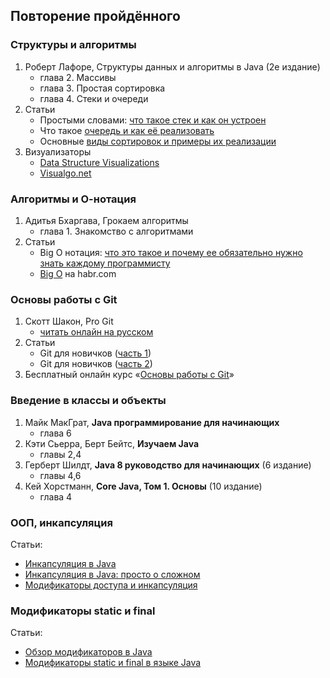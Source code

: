 ## Повторение пройдённого

### Структуры и алгоритмы

1. Роберт Лафоре, Структуры данных и алгоритмы в Java (2е издание)
   - глава 2. Массивы
   - глава 3. Простая сортировка
   - глава 4. Стеки и очереди
2. Статьи
   - Простыми словами: [что такое стек и как он устроен](https://skillbox.ru/media/code/prostymi-slovami-chto-takoe-stek-i-kak-on-ustroen/)
   - Что такое [очередь и как её реализовать](https://codechick.io/tutorials/dsa/dsa-queue)
   - Основные [виды сортировок и примеры их реализации](https://education.yandex.ru/journal/osnovnye-vidy-sortirovok-i-primery-ikh-realizatsii)
3. Визуализаторы
   - [Data Structure Visualizations](https://www.cs.usfca.edu/~galles/visualization/Algorithms.html)
   - [Visualgo.net](https://visualgo.net/en)

### Алгоритмы и О-нотация

1. Адитья Бхаргава, Грокаем алгоритмы
   - глава 1. Знакомство с алгоритмами
2. Статьи
   - Big O нотация: [что это такое и почему ее обязательно нужно знать каждому программисту](https://proglib.io/p/big-o-notaciya-chto-eto-takoe-i-pochemu-ee-obyazatelno-nuzhno-znat-kazhdomu-programmistu-2022-02-17)
   - [Big O](https://habr.com/ru/articles/444594/) на habr.com

### Основы работы с Git

1. Скотт Шакон, Pro Git
   - [читать онлайн на русском](https://git-scm.com/book/ru/v2/)
2. Статьи
   - Git для новичков ([часть 1](https://habr.com/ru/articles/541258/))
   - Git для новичков ([часть 2](https://habr.com/ru/articles/542616/))
3. Бесплатный онлайн курс «[Основы работы с Git](https://practicum.yandex.ru/git-basics/)»

### Введение в классы и объекты

1. Майк МакГрат, **Java программирование для начинающих**
   - глава 6
2. Кэти Сьерра, Берт Бейтс, **Изучаем Java**
   - главы 2,4
3. Герберт Шилдт, **Java 8 руководство для начинающих** (6 издание)
   - главы 4,6
4. Кей Хорстманн, **Core Java, Том 1. Основы** (10 издание)
   - глава 4

### ООП, инкапсуляция

Статьи:
- [Инкапсуляция в Java](https://vertex-academy.com/tutorials/ru/inkapsulyaciya-java/)
- [Инкапсуляция в Java: просто о сложном](https://otus.ru/journal/inkapsulyaciya-v-java-prosto-o-slozhnom/)
- [Модификаторы доступа и инкапсуляция](https://metanit.com/java/tutorial/3.3.php)

### Модификаторы static и final

Статьи:
- [Обзор модификаторов в Java](https://struchkov.dev/blog/ru/modifiers-in-java/)
- [Модификаторы static и final в языке Java](https://pro-java.ru/java-dlya-nachinayushhix/modifikatory-static-i-final-v-yazyke-java/)
